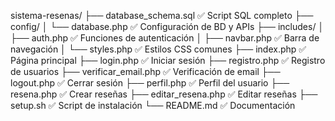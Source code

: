 sistema-resenas/
├── database_schema.sql              ✅ Script SQL completo
├── config/
│   └── database.php                 ✅ Configuración de BD y APIs
├── includes/
│   ├── auth.php                     ✅ Funciones de autenticación
│   ├── navbar.php                   ✅ Barra de navegación
│   └── styles.php                   ✅ Estilos CSS comunes
├── index.php                        ✅ Página principal
├── login.php                        ✅ Iniciar sesión
├── registro.php                     ✅ Registro de usuarios
├── verificar_email.php              ✅ Verificación de email
├── logout.php                       ✅ Cerrar sesión
├── perfil.php                       ✅ Perfil del usuario
├── resena.php                       ✅ Crear reseñas
├── editar_resena.php                ✅ Editar reseñas
├── setup.sh                         ✅ Script de instalación
└── README.md                        ✅ Documentación
